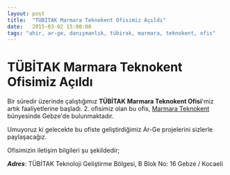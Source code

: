 ```yaml
---
layout: post
title:  "TÜBİTAK Marmara Teknokent Ofisimiz Açıldı"
date:   2015-03-02 15:00:00
tags: "ahir, ar-ge, danışmanlık, tübirak, marmara, teknokent, ofis"
---
```


# TÜBİTAK Marmara Teknokent Ofisimiz Açıldı

Bir süredir üzerinde çalıştığımız **TÜBİTAK Marmara Teknokent Ofisi**'miz artık faaliyetlerine başladı. 2. ofisimiz olan bu ofis, [Marmara Teknokent](http://marmarateknokent.tubitak.gov.tr/) bünyesinde Gebze'de bulunmaktadır. 

Umuyoruz ki gelecekte bu ofiste geliştirdiğimiz Ar-Ge projelerini sizlerle paylaşacağız.

Ofisimizin iletişim bilgileri şu şekildedir;

***Adres***: TÜBİTAK Teknoloji Geliştirme Bölgesi, B Blok No: 16 Gebze / Kocaeli


